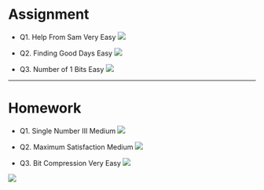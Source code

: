# Assignment
 
 
- Q1. Help From Sam Very Easy   [![](https://img.shields.io/badge/-EASY-green)]()

- Q2. Finding Good Days Easy   [![](https://img.shields.io/badge/-EASY-green)]()

- Q3. Number of 1 Bits Easy   [![](https://img.shields.io/badge/-EASY-green)]()



*** 

# Homework
 
- Q1. Single Number III Medium [![](https://img.shields.io/badge/-MEDIUM-yellow)]()

- Q2. Maximum Satisfaction Medium [![](https://img.shields.io/badge/-MEDIUM-yellow)]() 
- Q3. Bit Compression Very Easy   [![](https://img.shields.io/badge/-EASY-green)]()



[![](https://img.shields.io/badge/github-blue?style=for-the-badge)](https://github.com/pashmash372)
